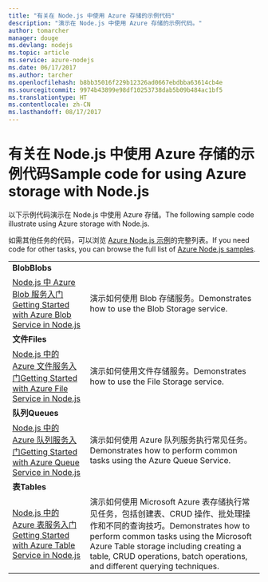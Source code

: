 ```yaml
---
title: "有关在 Node.js 中使用 Azure 存储的示例代码"
description: "演示在 Node.js 中使用 Azure 存储的示例代码。"
author: tomarcher
manager: douge
ms.devlang: nodejs
ms.topic: article
ms.service: azure-nodejs
ms.date: 06/17/2017
ms.author: tarcher
ms.openlocfilehash: b8bb35016f229b12326ad0667ebdbba63614cb4e
ms.sourcegitcommit: 9974b43899e98df10253738dab5b09b484ac1bf5
ms.translationtype: HT
ms.contentlocale: zh-CN
ms.lasthandoff: 08/17/2017
---
```

# <a name="sample-code-for-using-azure-storage-with-nodejs"></a><span data-ttu-id="f1b1d-103">有关在 Node.js 中使用 Azure 存储的示例代码</span><span class="sxs-lookup"><span data-stu-id="f1b1d-103">Sample code for using Azure storage with Node.js</span></span>

<span data-ttu-id="f1b1d-104">以下示例代码演示在 Node.js 中使用 Azure 存储。</span><span class="sxs-lookup"><span data-stu-id="f1b1d-104">The following sample code illustrate using Azure storage with Node.js.</span></span>

<span data-ttu-id="f1b1d-105">如需其他任务的代码，可以浏览 [Azure Node.js 示例](https://azure.microsoft.com/resources/samples/?term=nodejs)的完整列表。</span><span class="sxs-lookup"><span data-stu-id="f1b1d-105">If you need code for other tasks, you can browse the full list of [Azure Node.js samples](https://azure.microsoft.com/resources/samples/?term=nodejs).</span></span>


| | |
|---|---|
| <span data-ttu-id="f1b1d-106">**Blob**</span><span class="sxs-lookup"><span data-stu-id="f1b1d-106">**Blobs**</span></span> ||
| [<span data-ttu-id="f1b1d-107">Node.js 中 Azure Blob 服务入门</span><span class="sxs-lookup"><span data-stu-id="f1b1d-107">Getting Started with Azure Blob Service in Node.js</span></span>](https://github.com/Azure-Samples/storage-blob-node-getting-started) | <span data-ttu-id="f1b1d-108">演示如何使用 Blob 存储服务。</span><span class="sxs-lookup"><span data-stu-id="f1b1d-108">Demonstrates how to use the Blob Storage service.</span></span> |
| <span data-ttu-id="f1b1d-109">**文件**</span><span class="sxs-lookup"><span data-stu-id="f1b1d-109">**Files**</span></span> ||
| [<span data-ttu-id="f1b1d-110">Node.js 中的 Azure 文件服务入门</span><span class="sxs-lookup"><span data-stu-id="f1b1d-110">Getting Started with Azure File Service in Node.js</span></span>](https://azure.microsoft.com/resources/samples/storage-file-node-getting-started/) | <span data-ttu-id="f1b1d-111">演示如何使用文件存储服务。</span><span class="sxs-lookup"><span data-stu-id="f1b1d-111">Demonstrates how to use the File Storage service.</span></span> |
| <span data-ttu-id="f1b1d-112">**队列**</span><span class="sxs-lookup"><span data-stu-id="f1b1d-112">**Queues**</span></span> ||
| [<span data-ttu-id="f1b1d-113">Node.js 中的 Azure 队列服务入门</span><span class="sxs-lookup"><span data-stu-id="f1b1d-113">Getting Started with Azure Queue Service in Node.js</span></span>](https://azure.microsoft.com/resources/samples/storage-queue-node-getting-started/) | <span data-ttu-id="f1b1d-114">演示如何使用 Azure 队列服务执行常见任务。</span><span class="sxs-lookup"><span data-stu-id="f1b1d-114">Demonstrates how to perform common tasks using the Azure Queue Service.</span></span> |
| <span data-ttu-id="f1b1d-115">**表**</span><span class="sxs-lookup"><span data-stu-id="f1b1d-115">**Tables**</span></span> ||
| [<span data-ttu-id="f1b1d-116">Node.js 中的 Azure 表服务入门</span><span class="sxs-lookup"><span data-stu-id="f1b1d-116">Getting Started with Azure Table Service in Node.js</span></span>](https://azure.microsoft.com/resources/samples/storage-table-node-getting-started/) | <span data-ttu-id="f1b1d-117">演示如何使用 Microsoft Azure 表存储执行常见任务，包括创建表、CRUD 操作、批处理操作和不同的查询技巧。</span><span class="sxs-lookup"><span data-stu-id="f1b1d-117">Demonstrates how to perform common tasks using the Microsoft Azure Table storage including creating a table, CRUD operations, batch operations, and different querying techniques.</span></span> |
